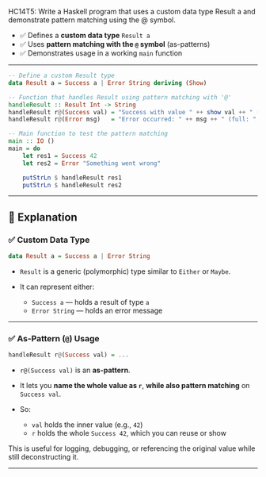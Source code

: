 HC14T5: Write a Haskell program that uses a custom data type Result a and demonstrate pattern matching using the @ symbol.

* ✅ Defines a **custom data type** `Result a`
* ✅ Uses **pattern matching with the `@` symbol** (as-patterns)
* ✅ Demonstrates usage in a working `main` function

---



```haskell
-- Define a custom Result type
data Result a = Success a | Error String deriving (Show)

-- Function that handles Result using pattern matching with '@'
handleResult :: Result Int -> String
handleResult r@(Success val) = "Success with value " ++ show val ++ " (full: " ++ show r ++ ")"
handleResult r@(Error msg)   = "Error occurred: " ++ msg ++ " (full: " ++ show r ++ ")"

-- Main function to test the pattern matching
main :: IO ()
main = do
    let res1 = Success 42
    let res2 = Error "Something went wrong"

    putStrLn $ handleResult res1
    putStrLn $ handleResult res2
```

---

## 📘 Explanation

### ✅ Custom Data Type

```haskell
data Result a = Success a | Error String
```

* `Result` is a generic (polymorphic) type similar to `Either` or `Maybe`.
* It can represent either:

  * `Success a` — holds a result of type `a`
  * `Error String` — holds an error message

---

### ✅ As-Pattern (`@`) Usage

```haskell
handleResult r@(Success val) = ...
```

* `r@(Success val)` is an **as-pattern**.
* It lets you **name the whole value as `r`**, **while also pattern matching** on `Success val`.
* So:

  * `val` holds the inner value (e.g., `42`)
  * `r` holds the whole `Success 42`, which you can reuse or show

This is useful for logging, debugging, or referencing the original value while still deconstructing it.

---

